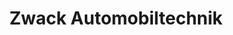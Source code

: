 ---
title: "Zwack Automobiltechnik"
url: /kempten-allgaeu/zwack-automobiltechnik/
shop: Autowerkstatt
---